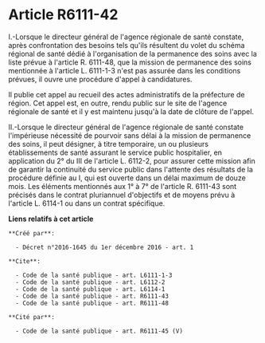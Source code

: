 # Article R6111-42

I.-Lorsque le directeur général de l'agence régionale de santé constate, après confrontation des besoins tels qu'ils
résultent du volet du schéma régional de santé dédié à l'organisation de la permanence des soins avec la liste prévue à
l'article R. 6111-48, que la mission de permanence des soins mentionnée à l'article L. 6111-1-3 n'est pas assurée dans les
conditions prévues, il ouvre une procédure d'appel à candidatures. 

Il publie cet appel au recueil des actes administratifs de la préfecture de région. Cet appel est, en outre, rendu public sur
le site de l'agence régionale de santé et il y est maintenu jusqu'à la date de clôture de l'appel. 

II.-Lorsque le directeur général de l'agence régionale de santé constate l'impérieuse nécessité de pourvoir sans délai à la
mission de permanence des soins, il peut désigner, à titre temporaire, un ou plusieurs établissements de santé assurant le
service public hospitalier, en application du 2° du III de l'article L. 6112-2, pour assurer cette mission afin de garantir
la continuité du service public dans l'attente des résultats de la procédure définie au I, qui est ouverte dans un délai
maximum de douze mois. Les éléments mentionnés aux 1° à 7° de l'article R. 6111-43 sont précisés dans le contrat pluriannuel
d'objectifs et de moyens prévu à l'article L. 6114-1 ou dans un contrat spécifique.

**Liens relatifs à cet article**

	**Créé par**:

	  - Décret n°2016-1645 du 1er décembre 2016 - art. 1

	**Cite**:

	  - Code de la santé publique - art. L6111-1-3
	  - Code de la santé publique - art. L6112-2
	  - Code de la santé publique - art. L6114-1
	  - Code de la santé publique - art. R6111-43
	  - Code de la santé publique - art. R6111-48

	**Cité par**:

	  - Code de la santé publique - art. R6111-45 (V)
